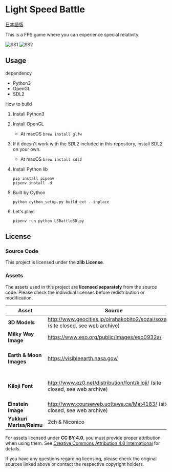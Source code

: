 # Light Speed Battle

[日本語版](./README-ja.md)

This is a FPS game where you can experience special relativity.

![SS1](./play_screenshot_1.png)
![SS2](./play_screenshot_2.png)

## Usage

dependency

* Python3
* OpenGL
* SDL2

How to build

1. Install Python3
2. Install OpenGL
    * At macOS `brew install glfw`
3. If it doesn't work with the SDL2 included in this repository, install SDL2 on your own.
    * At macOS `brew install sdl2`
4. Install Python lib

    ```
    pip install pipenv
    pipenv install -d
    ```
5. Built by Cython

    ```
    python cython_setup.py build_ext --inplace
    ```
6. Let's play!

    ```
    pipenv run python LSBattle3D.py
    ```

## License

### Source Code

This project is licensed under the **zlib License**.

### Assets

The assets used in this project are **licensed separately** from the source code.
Please check the individual licenses before redistribution or modification.

| Asset | Source | License |
|--------|-----------------------------------------------|-------------|
| **3D Models** | http://www.geocities.jp/oirahakobito2/sozai/sozai.html (site closed, see web archive) | **CC BY 4.0** |
| **Milky Way Image** | https://www.eso.org/public/images/eso0932a/ | **CC BY 4.0** |
| **Earth & Moon Images** | https://visibleearth.nasa.gov/ | **NASA Licensed** (Public Domain) |
| **Kiloji Font** | http://www.ez0.net/distribution/font/kiloji/ (site closed, see web archive) | **BSD 3-Clause (NewBSD License)** |
| **Einstein Image** | http://www.courseweb.uottawa.ca/Mat4183/ (site closed, see web archive) | **Public Domain** |
| **Yukkuri Marisa/Reimu** | 2ch & Niconico | **Public Domain** |

For assets licensed under **CC BY 4.0**, you must provide proper attribution when using them. See [Creative Commons Attribution 4.0 International](https://creativecommons.org/licenses/by/4.0/) for details.

If you have any questions regarding licensing, please check the original sources linked above or contact the respective copyright holders.
